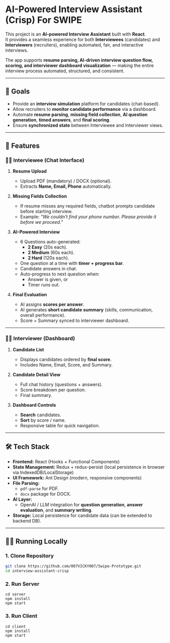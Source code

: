 # AI-Powered Interview Assistant (Crisp) For SWIPE

This project is an **AI-powered Interview Assistant** built with **React**.  
It provides a seamless experience for both **Interviewees** (candidates) and **Interviewers** (recruiters), enabling automated, fair, and interactive interviews.  

The app supports **resume parsing, AI-driven interview question flow, scoring, and interviewer dashboard visualization** — making the entire interview process automated, structured, and consistent.

---

## 🎯 Goals

- Provide an **interview simulation** platform for candidates (chat-based).
- Allow recruiters to **monitor candidate performance** via a dashboard.
- Automate **resume parsing**, **missing field collection**, **AI question generation**, **timed answers**, and **final scoring**.
- Ensure **synchronized state** between Interviewee and Interviewer views.

---

## 🚀 Features

### 👩‍💻 Interviewee (Chat Interface)

1. **Resume Upload**
   - Upload PDF (mandatory) / DOCX (optional).
   - Extracts **Name, Email, Phone** automatically.

2. **Missing Fields Collection**
   - If resume misses any required fields, chatbot prompts candidate before starting interview.
   - Example: *"We couldn’t find your phone number. Please provide it before we proceed."*

3. **AI-Powered Interview**
   - 6 Questions auto-generated:
     - **2 Easy** (20s each).
     - **2 Medium** (60s each).
     - **2 Hard** (120s each).
   - One question at a time with **timer + progress bar**.
   - Candidate answers in chat.
   - Auto-progress to next question when:
     - Answer is given, or
     - Timer runs out.

4. **Final Evaluation**
   - AI assigns **scores per answer**.
   - AI generates **short candidate summary** (skills, communication, overall performance).
   - Score + Summary synced to interviewer dashboard.

---

### 🧑‍🏫 Interviewer (Dashboard)

1. **Candidate List**
   - Displays candidates ordered by **final score**.
   - Includes Name, Email, Score, and Summary.

2. **Candidate Detail View**
   - Full chat history (questions + answers).
   - Score breakdown per question.
   - Final summary.

3. **Dashboard Controls**
   - **Search** candidates.
   - **Sort** by score / name.
   - Responsive table for quick navigation.

---

## 🛠️ Tech Stack

- **Frontend:** React (Hooks + Functional Components)
- **State Management:** Redux + redux-persist (local persistence in browser via IndexedDB/LocalStorage)
- **UI Framework:** Ant Design (modern, responsive components)
- **File Parsing:**
  - `pdf-parse` for PDF.
  - `docx` package for DOCX.
- **AI Layer:** 
  - OpenAI / LLM integration for **question generation**, **answer evaluation**, and **summary writing**.
- **Storage:** Local persistence for candidate data (can be extended to backend DB).

---

## 🧑‍💻 Running Locally

### 1. Clone Repository
```bash
git clone https://github.com/007VICKY007/Swipe-Prototype.git
cd interview-assistant-crisp
```

### 2. Run Server

```
cd server
npm install
npm start
```

### 3. Run Client
```
cd client
npm install
npm start
```
